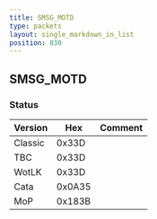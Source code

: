 ```yaml
---
title: SMSG_MOTD
type: packets
layout: single_markdown_in_list
position: 830
---
```


## SMSG_MOTD

### Status

Version    | Hex        | Comment
---------- | ---------- | ---------- 
Classic    | 0x33D      | 
TBC        | 0x33D      | 
WotLK      | 0x33D      | 
Cata       | 0x0A35     | 
MoP        | 0x183B     | 